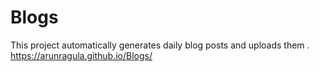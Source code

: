 # Blogs
This project automatically generates daily blog posts and uploads them .
https://arunragula.github.io/Blogs/
